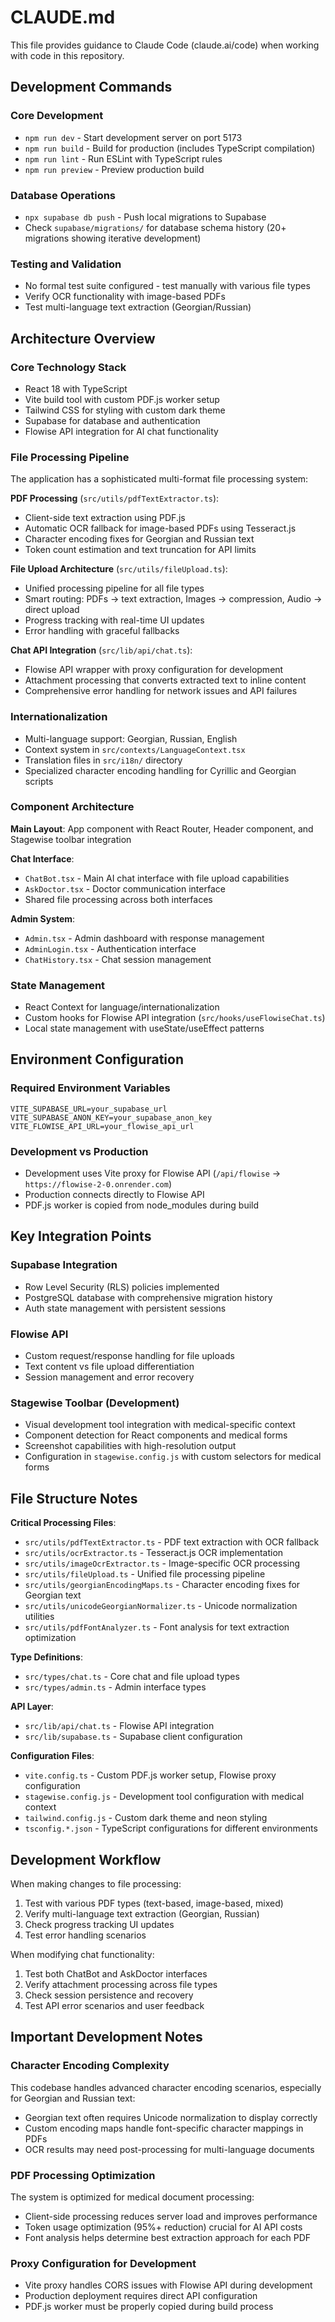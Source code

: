 # CLAUDE.md

This file provides guidance to Claude Code (claude.ai/code) when working with code in this repository.

## Development Commands

### Core Development
- `npm run dev` - Start development server on port 5173
- `npm run build` - Build for production (includes TypeScript compilation)
- `npm run lint` - Run ESLint with TypeScript rules
- `npm run preview` - Preview production build

### Database Operations
- `npx supabase db push` - Push local migrations to Supabase
- Check `supabase/migrations/` for database schema history (20+ migrations showing iterative development)

### Testing and Validation
- No formal test suite configured - test manually with various file types
- Verify OCR functionality with image-based PDFs
- Test multi-language text extraction (Georgian/Russian)

## Architecture Overview

### Core Technology Stack
- React 18 with TypeScript
- Vite build tool with custom PDF.js worker setup
- Tailwind CSS for styling with custom dark theme
- Supabase for database and authentication
- Flowise API integration for AI chat functionality

### File Processing Pipeline
The application has a sophisticated multi-format file processing system:

**PDF Processing** (`src/utils/pdfTextExtractor.ts`):
- Client-side text extraction using PDF.js
- Automatic OCR fallback for image-based PDFs using Tesseract.js
- Character encoding fixes for Georgian and Russian text
- Token count estimation and text truncation for API limits

**File Upload Architecture** (`src/utils/fileUpload.ts`):
- Unified processing pipeline for all file types
- Smart routing: PDFs → text extraction, Images → compression, Audio → direct upload
- Progress tracking with real-time UI updates
- Error handling with graceful fallbacks

**Chat API Integration** (`src/lib/api/chat.ts`):
- Flowise API wrapper with proxy configuration for development
- Attachment processing that converts extracted text to inline content
- Comprehensive error handling for network issues and API failures

### Internationalization
- Multi-language support: Georgian, Russian, English
- Context system in `src/contexts/LanguageContext.tsx`
- Translation files in `src/i18n/` directory
- Specialized character encoding handling for Cyrillic and Georgian scripts

### Component Architecture
**Main Layout**: App component with React Router, Header component, and Stagewise toolbar integration

**Chat Interface**: 
- `ChatBot.tsx` - Main AI chat interface with file upload capabilities
- `AskDoctor.tsx` - Doctor communication interface
- Shared file processing across both interfaces

**Admin System**:
- `Admin.tsx` - Admin dashboard with response management
- `AdminLogin.tsx` - Authentication interface
- `ChatHistory.tsx` - Chat session management

### State Management
- React Context for language/internationalization
- Custom hooks for Flowise API integration (`src/hooks/useFlowiseChat.ts`)
- Local state management with useState/useEffect patterns

## Environment Configuration

### Required Environment Variables
```env
VITE_SUPABASE_URL=your_supabase_url
VITE_SUPABASE_ANON_KEY=your_supabase_anon_key
VITE_FLOWISE_API_URL=your_flowise_api_url
```

### Development vs Production
- Development uses Vite proxy for Flowise API (`/api/flowise` → `https://flowise-2-0.onrender.com`)
- Production connects directly to Flowise API
- PDF.js worker is copied from node_modules during build

## Key Integration Points

### Supabase Integration
- Row Level Security (RLS) policies implemented
- PostgreSQL database with comprehensive migration history
- Auth state management with persistent sessions

### Flowise API
- Custom request/response handling for file uploads
- Text content vs file upload differentiation
- Session management and error recovery

### Stagewise Toolbar (Development)
- Visual development tool integration with medical-specific context
- Component detection for React components and medical forms
- Screenshot capabilities with high-resolution output
- Configuration in `stagewise.config.js` with custom selectors for medical forms

## File Structure Notes

**Critical Processing Files**:
- `src/utils/pdfTextExtractor.ts` - PDF text extraction with OCR fallback
- `src/utils/ocrExtractor.ts` - Tesseract.js OCR implementation  
- `src/utils/imageOcrExtractor.ts` - Image-specific OCR processing
- `src/utils/fileUpload.ts` - Unified file processing pipeline
- `src/utils/georgianEncodingMaps.ts` - Character encoding fixes for Georgian text
- `src/utils/unicodeGeorgianNormalizer.ts` - Unicode normalization utilities
- `src/utils/pdfFontAnalyzer.ts` - Font analysis for text extraction optimization

**Type Definitions**:
- `src/types/chat.ts` - Core chat and file upload types
- `src/types/admin.ts` - Admin interface types

**API Layer**:
- `src/lib/api/chat.ts` - Flowise API integration
- `src/lib/supabase.ts` - Supabase client configuration

**Configuration Files**:
- `vite.config.ts` - Custom PDF.js worker setup, Flowise proxy configuration
- `stagewise.config.js` - Development tool configuration with medical context
- `tailwind.config.js` - Custom dark theme and neon styling
- `tsconfig.*.json` - TypeScript configurations for different environments

## Development Workflow

When making changes to file processing:
1. Test with various PDF types (text-based, image-based, mixed)
2. Verify multi-language text extraction (Georgian, Russian)
3. Check progress tracking UI updates
4. Test error handling scenarios

When modifying chat functionality:
1. Test both ChatBot and AskDoctor interfaces
2. Verify attachment processing across file types
3. Check session persistence and recovery
4. Test API error scenarios and user feedback

## Important Development Notes

### Character Encoding Complexity
This codebase handles advanced character encoding scenarios, especially for Georgian and Russian text:
- Georgian text often requires Unicode normalization to display correctly
- Custom encoding maps handle font-specific character mappings in PDFs
- OCR results may need post-processing for multi-language documents

### PDF Processing Optimization
The system is optimized for medical document processing:
- Client-side processing reduces server load and improves performance
- Token usage optimization (95%+ reduction) crucial for AI API costs
- Font analysis helps determine best extraction approach for each PDF

### Proxy Configuration for Development
- Vite proxy handles CORS issues with Flowise API during development
- Production deployment requires direct API configuration
- PDF.js worker must be properly copied during build process